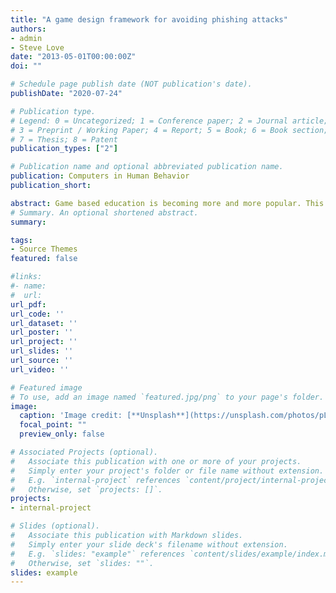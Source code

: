 ```yaml
---
title: "A game design framework for avoiding phishing attacks"
authors:
- admin
- Steve Love
date: "2013-05-01T00:00:00Z"
doi: ""

# Schedule page publish date (NOT publication's date).
publishDate: "2020-07-24"

# Publication type.
# Legend: 0 = Uncategorized; 1 = Conference paper; 2 = Journal article;
# 3 = Preprint / Working Paper; 4 = Report; 5 = Book; 6 = Book section;
# 7 = Thesis; 8 = Patent
publication_types: ["2"]

# Publication name and optional abbreviated publication name.
publication: Computers in Human Behavior
publication_short: 

abstract: Game based education is becoming more and more popular. This is because game based education provides an opportunity for learning in a natural environment. Phishing is an online identity theft, which attempts to steal sensitive information such as username, password, and online banking details from its victims. To prevent this, phishing awareness needs to be considered. This research aims to develop a game design framework, which enhances user avoidance behaviour through motivation to protect users from phishing attacks. In order to do this, a theoretical model derived from Technology Thread Avoidance Theory (TTAT) was developed and used in the game design framework (Liang & Xue, 2010). A survey study was undertaken with 150 regular computer users to elicit feedback through a questionnaire. The study findings revealed that perceived threat, safeguard effectiveness, safeguard cost, self-efficacy, perceived severity, and perceived susceptibility elements should be addressed in the game design framework for computer users to avoid phishing attacks. Furthermore, we argue that this game design framework can be used not only for preventing phishing attacks but also for preventing other malicious IT attacks such as viruses, malware, botnets and spyware.
# Summary. An optional shortened abstract.
summary: 

tags:
- Source Themes
featured: false

#links:
#- name: 
#  url: 
url_pdf: 
url_code: ''
url_dataset: ''
url_poster: ''
url_project: ''
url_slides: ''
url_source: ''
url_video: ''

# Featured image
# To use, add an image named `featured.jpg/png` to your page's folder. 
image:
  caption: 'Image credit: [**Unsplash**](https://unsplash.com/photos/pLCdAaMFLTE)'
  focal_point: ""
  preview_only: false

# Associated Projects (optional).
#   Associate this publication with one or more of your projects.
#   Simply enter your project's folder or file name without extension.
#   E.g. `internal-project` references `content/project/internal-project/index.md`.
#   Otherwise, set `projects: []`.
projects:
- internal-project

# Slides (optional).
#   Associate this publication with Markdown slides.
#   Simply enter your slide deck's filename without extension.
#   E.g. `slides: "example"` references `content/slides/example/index.md`.
#   Otherwise, set `slides: ""`.
slides: example
---
```



